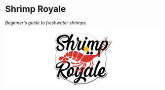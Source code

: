 # Shrimp Royale #
*Beginner's guide to freshwater shrimps.*

![Shrimp Royal](/wireframes/hero-image.png)